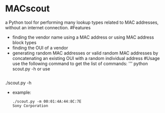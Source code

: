 # MACscout
a Python tool for performing many lookup types related to MAC addresses, without an internet connection.
#Features
- finding the vendor name using a MAC address or using  MAC address block types
- finding the OUI of a vendor
- generating random MAC addresses or valid random MAC addresses by concatenating an existing OUI with a random individual address
#Usage
 use the following command to get the list of commands:
 '''
 python scout.py -h
 or use
  ```
 ./scout.py -h
- example:
  ```
  ./scout.py -m 00:01:4A:44:8C:7E
  Sony Corporation
  
